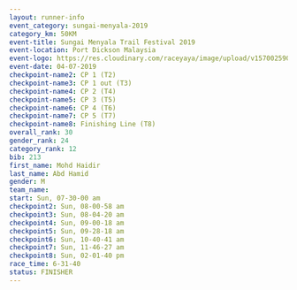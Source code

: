 ```yaml
---
layout: runner-info 
event_category: sungai-menyala-2019 
category_km: 50KM 
event-title: Sungai Menyala Trail Festival 2019 
event-location: Port Dickson Malaysia 
event-logo: https://res.cloudinary.com/raceyaya/image/upload/v1570025907/logo/smft_rwzxh1.jpg 
event-date: 04-07-2019 
checkpoint-name2: CP 1 (T2) 
checkpoint-name3: CP 1 out (T3) 
checkpoint-name4: CP 2 (T4) 
checkpoint-name5: CP 3 (T5) 
checkpoint-name6: CP 4 (T6) 
checkpoint-name7: CP 5 (T7) 
checkpoint-name8: Finishing Line (T8) 
overall_rank: 30
gender_rank: 24
category_rank: 12
bib: 213
first_name: Mohd Haidir
last_name: Abd Hamid
gender: M
team_name: 
start: Sun, 07-30-00 am
checkpoint2: Sun, 08-00-58 am
checkpoint3: Sun, 08-04-20 am
checkpoint4: Sun, 09-00-18 am
checkpoint5: Sun, 09-28-18 am
checkpoint6: Sun, 10-40-41 am
checkpoint7: Sun, 11-46-27 am
checkpoint8: Sun, 02-01-40 pm
race_time: 6-31-40
status: FINISHER
---
```

